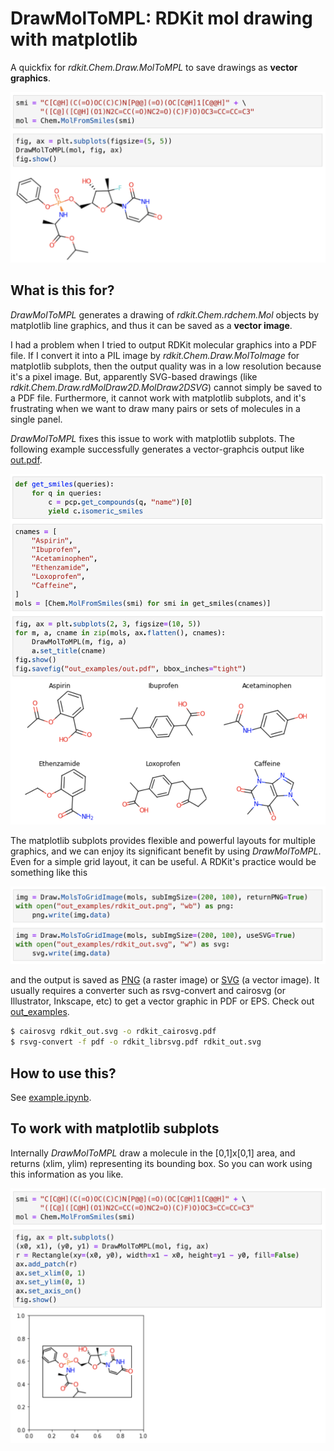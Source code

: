 # DrawMolToMPL: RDKit mol drawing with matplotlib

A quickfix for *rdkit.Chem.Draw.MolToMPL* to save drawings as **vector graphics**.

<img src="images/example.png" width="600">


## What is this for?

*DrawMolToMPL* generates a drawing of *rdkit.Chem.rdchem.Mol* objects by matplotlib line graphics, and thus it can be saved as a **vector image**.

I had a problem when I tried to output RDKit molecular graphics into a PDF file. If I convert it into a PIL image by *rdkit.Chem.Draw.MolToImage* for matplotlib subplots, then the output quality was in a low resolution because it's a pixel image. But, apparently SVG-based drawings (like *rdkit.Chem.Draw.rdMolDraw2D.MolDraw2DSVG*) cannot simply be saved to a PDF file. Furthermore, it cannot work with matplotlib subplots, and it's frustrating when we want to draw many pairs or sets of molecules in a single panel.

*DrawMolToMPL* fixes this issue to work with matplotlib subplots. The following example successfully generates a vector-graphcis output like [out.pdf](out_examples/out.pdf).

<img src="images/mpl_subplots.png" width="600">

The matplotlib subplots provides flexible and powerful layouts for multiple graphics, and we can enjoy its significant benefit by using *DrawMolToMPL*. Even for a simple grid layout, it can be useful. A RDKit's practice would be something like this

<img src="images/rdkit_save.png" width="600">

and the output is saved as [PNG](out_examples/rdkit_out.png) (a raster image) or [SVG](out_examples/rdkit_out.svg) (a vector image). It usually requires a converter such as rsvg-convert and cairosvg (or Illustrator, Inkscape, etc) to get a vector graphic in PDF or EPS. Check out [out_examples](out_examples).

```bash
$ cairosvg rdkit_out.svg -o rdkit_cairosvg.pdf
$ rsvg-convert -f pdf -o rdkit_librsvg.pdf rdkit_out.svg
```

## How to use this?

See [example.ipynb](example.ipynb).

## To work with matplotlib subplots


Internally *DrawMolToMPL* draw a molecule in the [0,1]x[0,1] area, and returns (xlim, ylim) representing its bounding box. So you can work using this information as you like.

<img src="images/output.png" width="600">

